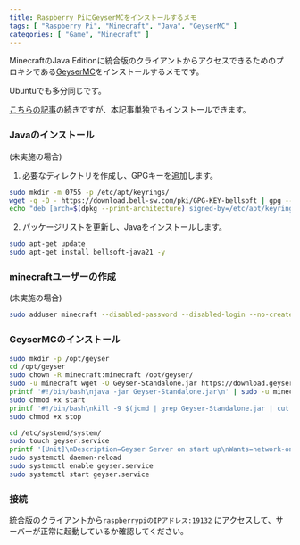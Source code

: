 ```yaml
---
title: Raspberry PiにGeyserMCをインストールするメモ
tags: [ "Raspberry Pi", "Minecraft", "Java", "GeyserMC" ]
categories: [ "Game", "Minecraft" ]
---
```

MinecraftのJava Editionに統合版のクライアントからアクセスできるためのプロキシである[GeyserMC](https://geysermc.org/)をインストールするメモです。

Ubuntuでも多分同じです。

[こちらの記事](/entries/830)の続きですが、本記事単独でもインストールできます。

### Javaのインストール
(未実施の場合)

1. 必要なディレクトリを作成し、GPGキーを追加します。
```bash
sudo mkdir -m 0755 -p /etc/apt/keyrings/
wget -q -O - https://download.bell-sw.com/pki/GPG-KEY-bellsoft | gpg --dearmor | sudo tee /etc/apt/keyrings/GPG-KEY-bellsoft.gpg > /dev/null
echo "deb [arch=$(dpkg --print-architecture) signed-by=/etc/apt/keyrings/GPG-KEY-bellsoft.gpg] https://apt.bell-sw.com/ stable main" | sudo tee /etc/apt/sources.list.d/bellsoft.list
```

2. パッケージリストを更新し、Javaをインストールします。
```bash
sudo apt-get update
sudo apt-get install bellsoft-java21 -y
```

### minecraftユーザーの作成

(未実施の場合)

```bash
sudo adduser minecraft --disabled-password --disabled-login --no-create-home --gecos ""
```

### GeyserMCのインストール

```bash
sudo mkdir -p /opt/geyser
cd /opt/geyser
sudo chown -R minecraft:minecraft /opt/geyser/
sudo -u minecraft wget -O Geyser-Standalone.jar https://download.geysermc.org/v2/projects/geyser/versions/latest/builds/latest/downloads/standalone
printf '#!/bin/bash\njava -jar Geyser-Standalone.jar\n' | sudo -u minecraft tee start > /dev/null
sudo chmod +x start
printf '#!/bin/bash\nkill -9 $(jcmd | grep Geyser-Standalone.jar | cut -d" " -f1)' | sudo -u minecraft tee stop > /dev/null
sudo chmod +x stop
```

```bash
cd /etc/systemd/system/
sudo touch geyser.service
printf '[Unit]\nDescription=Geyser Server on start up\nWants=network-online.target\n[Service]\nUser=minecraft\nWorkingDirectory=/opt/geyser\nExecStart=/opt/geyser/start\nStandardInput=null\n[Install]\nWantedBy=multi-user.target' | sudo tee geyser.service > /dev/null
sudo systemctl daemon-reload
sudo systemctl enable geyser.service
sudo systemctl start geyser.service
```


### 接続

統合版のクライアントから`raspberrypiのIPアドレス:19132` にアクセスして、サーバーが正常に起動しているか確認してください。
